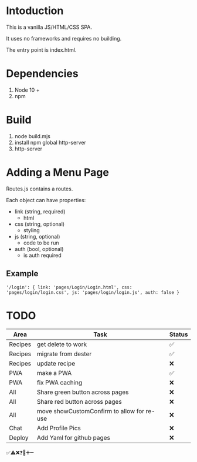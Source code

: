 # Intoduction
This is a vanilla JS/HTML/CSS SPA. 

It uses no frameworks and requires no building.

The entry point is index.html.

# Dependencies
1. Node 10 +
2. npm

# Build
1. node build.mjs
2. install npm global http-server
3. http-server

# Adding a Menu Page

Routes.js contains a routes. 

Each object can have properties:
- link (string, required)
    - html
- css (string, optional)
    - styling
- js (string, optional)
    - code to be run
- auth (bool, optional)
    - is auth required

## Example
`
  '/login': {
        link: 'pages/Login/Login.html',
        css: 'pages/login/login.css',
        js: 'pages/login/login.js',
        auth: false
    }
`

# TODO

| Area | Task | Status |
| --- | --- | --- |
| Recipes | get delete to work | ✅ |
| Recipes | migrate from dester | ✅ |
| Recipes | update recipe | ❌ |
| PWA | make a PWA | ✅ |
| PWA | fix PWA caching | ❌ |
| All | Share green button across pages| ❌ |
| All | Share red button across pages| ❌ |
| All | move showCustomConfirm to allow for re-use| ❌ |
| Chat | Add Profile Pics | ❌ |
| Deploy | Add Yaml for github pages | ❌ |

✅⚠️❌❓🤔➕➖
